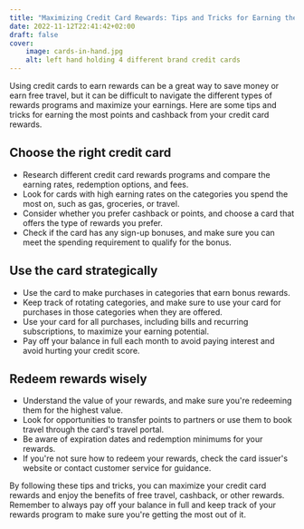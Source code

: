 ```yaml
---
title: "Maximizing Credit Card Rewards: Tips and Tricks for Earning the Most Points and Cashback"
date: 2022-11-12T22:41:42+02:00
draft: false
cover:
    image: cards-in-hand.jpg
    alt: left hand holding 4 different brand credit cards
---
```


Using credit cards to earn rewards can be a great way to save money or earn free travel, but it can be difficult to navigate the different types of rewards programs and maximize your earnings. Here are some tips and tricks for earning the most points and cashback from your credit card rewards.

## Choose the right credit card

- Research different credit card rewards programs and compare the earning rates, redemption options, and fees.
- Look for cards with high earning rates on the categories you spend the most on, such as gas, groceries, or travel.
- Consider whether you prefer cashback or points, and choose a card that offers the type of rewards you prefer.
- Check if the card has any sign-up bonuses, and make sure you can meet the spending requirement to qualify for the bonus.

## Use the card strategically

- Use the card to make purchases in categories that earn bonus rewards.
- Keep track of rotating categories, and make sure to use your card for purchases in those categories when they are offered.
- Use your card for all purchases, including bills and recurring subscriptions, to maximize your earning potential.
- Pay off your balance in full each month to avoid paying interest and avoid hurting your credit score.

## Redeem rewards wisely

- Understand the value of your rewards, and make sure you're redeeming them for the highest value.
- Look for opportunities to transfer points to partners or use them to book travel through the card's travel portal.
- Be aware of expiration dates and redemption minimums for your rewards.
- If you're not sure how to redeem your rewards, check the card issuer's website or contact customer service for guidance.

By following these tips and tricks, you can maximize your credit card rewards and enjoy the benefits of free travel, cashback, or other rewards. Remember to always pay off your balance in full and keep track of your rewards program to make sure you're getting the most out of it.

